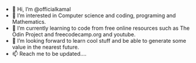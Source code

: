 - 👋 Hi, I’m @officialkamal
- 👀 I’m interested in Computer science and coding, programing and Mathematics. 
- 🌱 I’m currently learning to code from free online resources such as The Odin Project and freecodecamp.org and youtube. 
- 💞️ I’m looking forward to learn cool stuff and be able to generate some value in the nearest future.
- 📫 Reach me to be updated....

<!---
officialkamal/officialkamal is a ✨ special ✨ repository because its `README.md` (this file) appears on your GitHub profile.
You can click the Preview link to take a look at your changes.
--->
